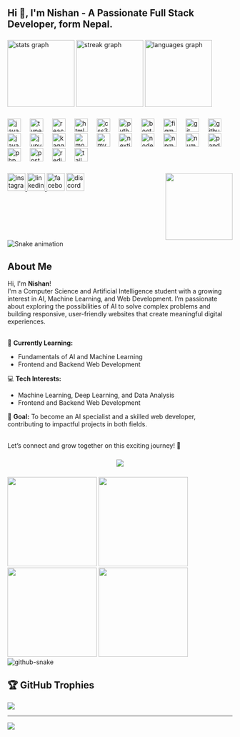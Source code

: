 <h2 align="left">Hi 👋, I'm Nishan - A Passionate Full Stack Developer, form Nepal.</h2>

###

<div align="left">
  <img src="https://github-readme-stats.vercel.app/api?username=nishanshrestha04&hide_title=true&hide_rank=true&show_icons=true&include_all_commits=true&count_private=true&disable_animations=false&theme=material-palenight&locale=en&hide_border=true" height="150" alt="stats graph"  />
  <img src="https://streak-stats.demolab.com?user=nishanshrestha04&locale=en&mode=daily&theme=dracula&hide_border=false&border_radius=5" height="150" alt="streak graph"  />
  <img src="https://github-readme-stats.vercel.app/api/top-langs?username=nishanshrestha04&locale=en&hide_title=false&layout=compact&card_width=320&langs_count=7&theme=material-palenight&hide_border=false" height="150" alt="languages graph"  />
</div>

###

<div align="left">
  <img src="https://cdn.jsdelivr.net/gh/devicons/devicon/icons/javascript/javascript-original.svg" height="30" alt="javascript logo"  />
  <img width="12" />
  <img src="https://cdn.jsdelivr.net/gh/devicons/devicon/icons/typescript/typescript-original.svg" height="30" alt="typescript logo"  />
  <img width="12" />
  <img src="https://cdn.jsdelivr.net/gh/devicons/devicon/icons/react/react-original.svg" height="30" alt="react logo"  />
  <img width="12" />
  <img src="https://cdn.jsdelivr.net/gh/devicons/devicon/icons/html5/html5-original.svg" height="30" alt="html5 logo"  />
  <img width="12" />
  <img src="https://cdn.jsdelivr.net/gh/devicons/devicon/icons/css3/css3-original.svg" height="30" alt="css3 logo"  />
  <img width="12" />
  <img src="https://cdn.jsdelivr.net/gh/devicons/devicon/icons/python/python-original.svg" height="30" alt="python logo"  />
  <img width="12" />
  <img src="https://cdn.jsdelivr.net/gh/devicons/devicon/icons/bootstrap/bootstrap-original.svg" height="30" alt="bootstrap logo"  />
  <img width="12" />
  <img src="https://cdn.jsdelivr.net/gh/devicons/devicon/icons/figma/figma-original.svg" height="30" alt="figma logo"  />
  <img width="12" />
  <img src="https://cdn.jsdelivr.net/gh/devicons/devicon/icons/git/git-original.svg" height="30" alt="git logo"  />
  <img width="12" />
  <img src="https://cdn.jsdelivr.net/gh/devicons/devicon/icons/github/github-original.svg" height="30" alt="github logo"  />
  <img width="12" />
  <img src="https://cdn.jsdelivr.net/gh/devicons/devicon/icons/java/java-original.svg" height="30" alt="java logo"  />
  <img width="12" />
  <img src="https://cdn.jsdelivr.net/gh/devicons/devicon/icons/jupyter/jupyter-original.svg" height="30" alt="jupyter logo"  />
  <img width="12" />
  <img src="https://cdn.jsdelivr.net/gh/devicons/devicon/icons/kaggle/kaggle-original.svg" height="30" alt="kaggle logo"  />
  <img width="12" />
  <img src="https://cdn.jsdelivr.net/gh/devicons/devicon/icons/mongodb/mongodb-original.svg" height="30" alt="mongodb logo"  />
  <img width="12" />
  <img src="https://cdn.jsdelivr.net/gh/devicons/devicon/icons/mysql/mysql-original.svg" height="30" alt="mysql logo"  />
  <img width="12" />
  <img src="https://cdn.jsdelivr.net/gh/devicons/devicon/icons/nextjs/nextjs-original.svg" height="30" alt="nextjs logo"  />
  <img width="12" />
  <img src="https://cdn.jsdelivr.net/gh/devicons/devicon/icons/nodejs/nodejs-original.svg" height="30" alt="nodejs logo"  />
  <img width="12" />
  <img src="https://cdn.jsdelivr.net/gh/devicons/devicon/icons/npm/npm-original-wordmark.svg" height="30" alt="npm logo"  />
  <img width="12" />
  <img src="https://cdn.jsdelivr.net/gh/devicons/devicon/icons/numpy/numpy-original.svg" height="30" alt="numpy logo"  />
  <img width="12" />
  <img src="https://cdn.jsdelivr.net/gh/devicons/devicon/icons/pandas/pandas-original.svg" height="30" alt="pandas logo"  />
  <img width="12" />
  <img src="https://cdn.jsdelivr.net/gh/devicons/devicon/icons/php/php-original.svg" height="30" alt="php logo"  />
  <img width="12" />
  <img src="https://cdn.jsdelivr.net/gh/devicons/devicon/icons/postgresql/postgresql-original.svg" height="30" alt="postgresql logo"  />
  <img width="12" />
  <img src="https://cdn.jsdelivr.net/gh/devicons/devicon/icons/redis/redis-original.svg" height="30" alt="redis logo"  />
  <img width="12" />
  <img src="https://cdn.jsdelivr.net/gh/devicons/devicon/icons/tailwindcss/tailwindcss-original-wordmark.svg" height="30" alt="tailwindcss logo"  />
</div>

###

<img align="right" height="150" src="https://media.giphy.com/media/ES9cAJlcxblRESzOH1/giphy.gif?cid=790b7611qtx2ia3pwchtd06qv9m9fqzqoeu7x02q35ki4ptr&ep=v1_gifs_search&rid=giphy.gif&ct=g"  />

###

<div align="left">
  <a href="https://www.instagram.com/nishanshrestha40/" target="_blank">
    <img src="https://img.shields.io/static/v1?message=Instagram&logo=instagram&label=&color=E4405F&logoColor=white&labelColor=&style=for-the-badge" height="40" alt="instagram logo"  />
  </a>
  <a href="https://www.linkedin.com/in/shresthanishan/" target="_blank">
    <img src="https://img.shields.io/static/v1?message=LinkedIn&logo=linkedin&label=&color=0077B5&logoColor=white&labelColor=&style=for-the-badge" height="40" alt="linkedin logo"  />
  </a>
  <img src="https://img.shields.io/static/v1?message=Facebook&logo=facebook&label=&color=1877F2&logoColor=white&labelColor=&style=for-the-badge" height="40" alt="facebook logo"  />
  <img src="https://img.shields.io/static/v1?message=Discord&logo=discord&label=&color=7289DA&logoColor=white&labelColor=&style=for-the-badge" height="40" alt="discord logo"  />
</div>

###

<br clear="both">

<img src="https://raw.githubusercontent.com/nishanshrestha04/nishanshrestha04/output/snake.svg" alt="Snake animation" />

###

## About Me

<p align="left">Hi, I'm <b>Nishan</b>!<br>
I'm a Computer Science and Artificial Intelligence student with a growing interest in AI, Machine Learning, and Web Development. I’m passionate about exploring the possibilities of AI to solve complex problems and building responsive, user-friendly websites that create meaningful digital experiences.<br><br>

🌱 <b>Currently Learning:</b>
- Fundamentals of AI and Machine Learning
- Frontend and Backend Web Development

💻 <b>Tech Interests:</b>
- Machine Learning, Deep Learning, and Data Analysis
- Frontend and Backend Web Development

🎯 <b>Goal:</b>
To become an AI specialist and a skilled web developer, contributing to impactful projects in both fields.<br><br>

Let’s connect and grow together on this exciting journey! 🚀
</p>

###

<div align="center">
  <img src="https://profile-counter.glitch.me/nishanshrestha04/count.svg?"  />
</div>

###

<div align="left">
  <img height="200" src="https://media.giphy.com/media/SvFocn0wNMx0iv2rYz/giphy.gif?cid=790b7611qtx2ia3pwchtd06qv9m9fqzqoeu7x02q35ki4ptr&ep=v1_gifs_search&rid=giphy.gif&ct=g"  />
  <img height="200" src="https://media.giphy.com/media/v1.Y2lkPTc5MGI3NjExbGx0d3IwYXRrc283eGZxbWs5ZzN0d205andzazlqazdzeWhvc3VkbSZlcD12MV9naWZzX3NlYXJjaCZjdD1n/KAq5w47R9rmTuvWOWa/giphy.gif"  />
  <img height="200" src="https://media.giphy.com/media/SS8CV2rQdlYNLtBCiF/giphy.gif?cid=790b7611tidvenjyg5biyavfksxxcgbvrejon3141u3vkgu1&ep=v1_gifs_search&rid=giphy.gif&ct=g"/>
  <img height="200" src="https://media.giphy.com/media/wMiDz4buM4phwKrqSf/giphy.gif?cid=790b7611tidvenjyg5biyavfksxxcgbvrejon3141u3vkgu1&ep=v1_gifs_search&rid=giphy.gif&ct=g"/>
</div>



<picture>
  <source media="(prefers-color-scheme: dark)" srcset="https://raw.githubusercontent.com/tobiasmeyhoefer/tobiasmeyhoefer/output/github-snake-dark.svg" />
  <source media="(prefers-color-scheme: light)" srcset="https://raw.githubusercontent.com/tobiasmeyhoefer/tobiasmeyhoefer/output/github-snake.svg" />
  <img alt="github-snake" src="https://raw.githubusercontent.com/tobiasmeyhoefer/tobiasmeyhoefer/output/github-snake.svg" />
</picture>


## 🏆 GitHub Trophies
![](https://github-profile-trophy.vercel.app/?username=nishanshrestha04&theme=radical&no-frame=false&no-bg=true&margin-w=4)

---
[![](https://visitcount.itsvg.in/api?id=nishanshrestha04&icon=0&color=0)](https://visitcount.itsvg.in)
###
